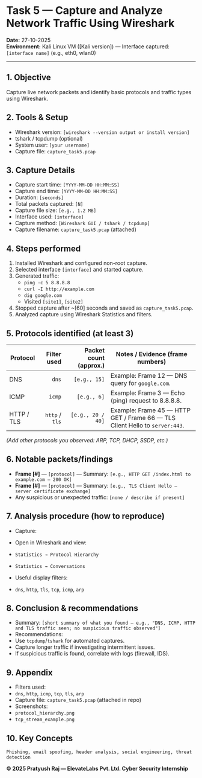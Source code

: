 # Task 5 — Capture and Analyze Network Traffic Using Wireshark

**Date:** 27-10-2025  
**Environment:** Kali Linux VM ([Kali version]) — Interface captured: `[interface name]` (e.g., eth0, wlan0)  

---

## 1. Objective
Capture live network packets and identify basic protocols and traffic types using Wireshark.

## 2. Tools & Setup
- Wireshark version: `[wireshark --version output or install version]`
- tshark / tcpdump (optional)
- System user: `[your username]`
- Capture file: `capture_task5.pcap`

## 3. Capture Details
- Capture start time: `[YYYY-MM-DD HH:MM:SS]`
- Capture end time: `[YYYY-MM-DD HH:MM:SS]`
- Duration: `[seconds]`
- Total packets captured: `[N]`
- Capture file size: `[e.g., 1.2 MB]`
- Interface used: `[interface]`
- Capture method: `[Wireshark GUI / tshark / tcpdump]`
- Capture filename: `capture_task5.pcap` (attached)

## 4. Steps performed
1. Installed Wireshark and configured non-root capture.
2. Selected interface `[interface]` and started capture.
3. Generated traffic:
   - `ping -c 5 8.8.8.8`
   - `curl -I http://example.com`
   - `dig google.com`
   - Visited `[site1]`, `[site2]`
4. Stopped capture after ~[60] seconds and saved as `capture_task5.pcap`.
5. Analyzed capture using Wireshark Statistics and filters.

## 5. Protocols identified (at least 3)
| Protocol | Filter used | Packet count (approx.) | Notes / Evidence (frame numbers) |
|---|---:|---:|---|
| DNS | `dns` | `[e.g., 15]` | Example: Frame 12 — DNS query for `google.com`. |
| ICMP | `icmp` | `[e.g., 6]` | Example: Frame 3 — Echo (ping) request to 8.8.8.8. |
| HTTP / TLS | `http` / `tls` | `[e.g., 20 / 40]` | Example: Frame 45 — HTTP GET / Frame 66 — TLS Client Hello to `server:443`. |
*(Add other protocols you observed: ARP, TCP, DHCP, SSDP, etc.)*

## 6. Notable packets/findings
- **Frame [#]** — `[protocol]` — Summary: `[e.g., HTTP GET /index.html to example.com — 200 OK]`
- **Frame [#]** — `[protocol]` — Summary: `[e.g., TLS Client Hello — server certificate exchange]`
- Any suspicious or unexpected traffic: `[none / describe if present]`

## 7. Analysis procedure (how to reproduce)
- Capture:

- Open in Wireshark and view:
- `Statistics → Protocol Hierarchy`
- `Statistics → Conversations`
- Useful display filters:
- `dns`, `http`, `tls`, `tcp`, `icmp`, `arp`

## 8. Conclusion & recommendations
- Summary: `[short summary of what you found — e.g., "DNS, ICMP, HTTP and TLS traffic seen; no suspicious traffic observed"]`
- Recommendations:
- Use `tcpdump`/`tshark` for automated captures.
- Capture longer traffic if investigating intermittent issues.
- If suspicious traffic is found, correlate with logs (firewall, IDS).

## 9. Appendix
- Filters used:
- `dns`, `http`, `icmp`, `tcp`, `tls`, `arp`
- Capture file: `capture_task5.pcap` (attached in repo)
- Screenshots:
- `protocol_hierarchy.png`
- `tcp_stream_example.png`

## 10. Key Concepts

```
Phishing, email spoofing, header analysis, social engineering, threat detection
```


**© 2025 Pratyush Raj — ElevateLabs Pvt. Ltd. Cyber Security Internship**
